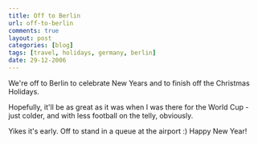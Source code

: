 ```yaml
---
title: Off to Berlin
url: off-to-berlin
comments: true
layout: post
categories: [blog]
tags: [travel, holidays, germany, berlin]
date: 29-12-2006
---
```

<p class="intro">We're off to Berlin to celebrate New Years and to finish off the Christmas Holidays. </p>
Hopefully, it'll be as great as it was when I was there for the World Cup - just colder, and with less football on the telly, obviously.

Yikes it's early. Off to stand in a queue at the airport :) Happy New Year!
